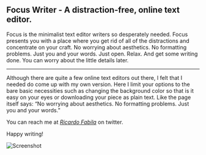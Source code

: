 ## Focus Writer - A distraction-free, online text editor.

Focus is the minimalist text editor writers so desperately needed. Focus presents you with a place where you get rid of all of the distractions and concentrate on your craft.
No worrying about aesthetics. No formatting problems. Just you and your words.
Just open. Relax. And get some writing done.
You can worry about the little details later.

---

Although there are quite a few online text editors out there, I felt that I needed do come up with my own version. Here I limit your options to the bare basic necessities such as changing the background color so that is it easy on your eyes or downloading your piece as plain text. Like the page itself says: “No worrying about aesthetics. No formatting problems. Just you and your words.”

You can reach me at [_Ricardo Fabila_](https://twitter.com/Ricardo_Fabila "Ricardo Fabila’s Twitter") on twitter.

Happy writing!


![Screenshot](/image.png "Screenshot of Focus Writer")
